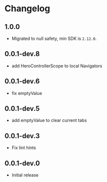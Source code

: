 # Changelog

## 1.0.0

* Migrated to null safety, min SDK is `2.12.0`.

## 0.0.1-dev.8

* add HeroControllerScope to local Navigators

## 0.0.1-dev.6

* fix emptyValue

## 0.0.1-dev.5

* add emptyValue to clear current tabs

## 0.0.1-dev.3

* Fix lint hints

## 0.0.1-dev.0

* Initial release
